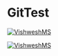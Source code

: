 # GitTest
[![VishweshMS](https://circleci.com/gh/VishweshMS/GitTest.svg?style=svg&circle-token=b3f9a6105f914fb5c90134acef4045f136503270)](https://app.circleci.com/pipelines/github/VishweshMS/GitTest?branch=main&filter=all)

[![VishweshMS](https://circleci.com/gh/VishweshMS/GitTest.svg?style=svg&circle-token=b3f9a6105f914fb5c90134acef4045f136503270)](https://app.circleci.com/pipelines/github/VishweshMS/GitTest?branch=HW05a_Mocking_Test_branch&filter=all)
